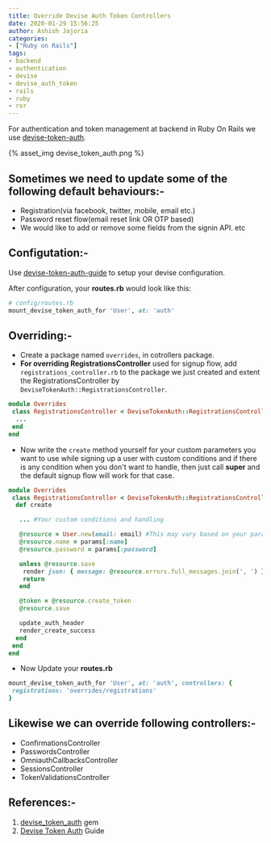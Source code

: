```yaml
---
title: Override Devise Auth Token Controllers
date: 2020-01-29 15:56:25
author: Ashish Jajoria
categories:
- ["Ruby on Rails"]
tags: 
- backend
- authentication
- devise
- devise_auth_token
- rails
- ruby
- ror
---
```


For authentication and token management at backend in Ruby On Rails we use [devise-token-auth](https://github.com/lynndylanhurley/devise_token_auth).

{% asset_img devise_token_auth.png %}

## Sometimes we need to update some of the following default behaviours:-

- Registration(via facebook, twitter, mobile, email etc.)
- Password reset flow(email reset link OR OTP based)
- We would like to add or remove some fields from the signin API.
etc

## Configutation:-

Use [devise-token-auth-guide](https://devise-token-auth.gitbook.io/devise-token-auth/) to setup your devise configuration.

After configuration, your **routes.rb** would look like this:

```ruby
# config/routes.rb
mount_devise_token_auth_for 'User', at: 'auth'
```

## Overriding:-

- Create a package named `overrides`, in cotrollers package.
- **For overriding RegistrationsController** used for signup flow, add `registrations_controller.rb` to the package we just created and extent the RegistrationsController by `DeviseTokenAuth::RegistrationsController`.

```ruby
module Overrides
 class RegistrationsController < DeviseTokenAuth::RegistrationsController
  ...
 end
end
```

- Now write the `create` method yourself for your custom parameters you want to use while signing up a user with custom conditions and if there is any condition when you don't want to handle, then just call **super** and the default signup flow will work for that case.

```ruby
module Overrides
 class RegistrationsController < DeviseTokenAuth::RegistrationsController
  def create

   ... #Your custom conditions and handling

   @resource = User.new(email: email) #This may vary based on your params and conditions you want
   @resource.name = params[:name]
   @resource.password = params[:password]

   unless @resource.save
    render json: { message: @resource.errors.full_messages.join(', ') }, status: :bad_request
    return
   end

   @token = @resource.create_token
   @resource.save

   update_auth_header
   render_create_success
  end
 end
end
```

- Now Update your **routes.rb**

```ruby
mount_devise_token_auth_for 'User', at: 'auth', controllers: {
 registrations: 'overrides/registrations'
}
```

## Likewise we can override following controllers:-

- ConfirmationsController
- PasswordsController
- OmniauthCallbacksController
- SessionsController
- TokenValidationsController
&nbsp;

## References:-

1. [devise_token_auth](https://github.com/lynndylanhurley/devise_token_auth) gem
2. [Devise Token Auth](https://devise-token-auth.gitbook.io/devise-token-auth/) Guide
